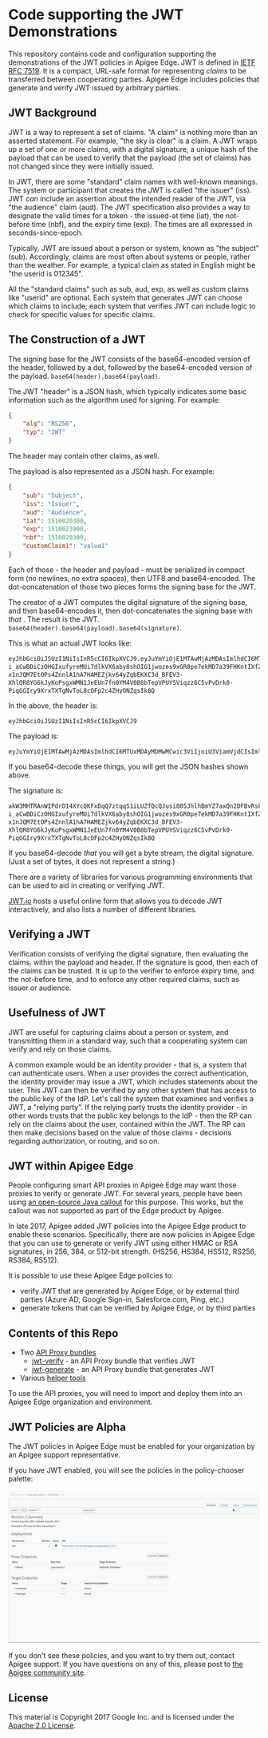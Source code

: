# Code supporting the JWT Demonstrations

This repository contains code and configuration supporting the demonstrations of the JWT
policies in Apigee Edge. JWT is defined in [IETF RFC
7519](https://tools.ietf.org/html/rfc7519). It is a compact, URL-safe format for
representing *claims* to be transferred between cooperating parties.  Apigee Edge
includes policies that generate and verify JWT issued by arbitrary parties.

## JWT Background

JWT is a way to represent a set of claims.  "A claim" is nothing more than an asserted
statement. For example, "the sky is clear" is a claim. A JWT wraps up a set of one or
more claims, with a digital signature, a unique hash of the payload that can be used to
verify that the payload (the set of claims) has not changed since they were initially
issued.

In JWT, there are some "standard" claim names with well-known meanings.  The system or
participant that creates the JWT is called "the issuer" (iss). JWT _can_ include an
assertion about the intended reader of the JWT, via "the audience" claim (aud).  The
JWT specification also provides a way to designate the valid times for a token - the
issued-at time (iat), the not-before time (nbf), and the expiry time (exp). The times
are all expressed in seconds-since-epoch.

Typically, JWT are issued about a person or system, known as "the subject"
(sub). Accordingly, claims are most often about systems or people, rather than the
weather. For example, a typical claim as stated in English might be "the userid is
012345".

All the "standard claims" such as sub, aud, exp, as well as custom claims like "userid"
are optional. Each system that generates JWT can choose which claims to include; each
system that verifies JWT can include logic to check for specific values for specific
claims.

## The Construction of a JWT

The signing base for the JWT consists of the base64-encoded version of the header,
followed by a dot, followed by the base64-encoded version of the payload.
`base64(header).base64(payload)`.

The JWT "header" is a JSON hash, which typically indicates some basic information such as the algorithm used for signing. For example:

```json
{
    "alg": "RS256",
    "typ": "JWT"
}
```

The header may contain other claims, as well.

The payload is also represented as a JSON hash. For example:

```json
{
    "sub": "Subject",
    "iss": "Issuer",
    "aud": "Audience",
    "iat": 1510020300,
    "exp": 1510023900,
    "nbf": 1510020300,
    "customClaim1": "value1"
}
```

Each of those - the header and payload - must be serialized in compact form (no newlines, no extra spaces), then UTF8 and base64-encoded. The dot-concatenation of those two pieces forms the signing base for the JWT.

The creator of a JWT computes the digital signature of the signing base, and then base64-encodes it, then dot-concatenates the signing base with _that_ . The result is the JWT.
`base64(header).base64(payload).base64(signature)`.


This is what an actual JWT looks like:

```
eyJhbGciOiJSUzI1NiIsInR5cCI6IkpXVCJ9.eyJuYmYiOjE1MTAwMjAzMDAsImlhdCI6MTUxMDAyMDMwMCwic3ViIjoiU3ViamVjdCIsImlzcyI6Iklzc3VlciIsImF1ZCI6IkF1ZGllbmNlIiwiZXhwIjoxNTEwMDIzOTAwLCJjdXN0b21DbGFpbTEiOiJ2YWx1ZTEifQ.akW3MHTRAnWIPdrD14XYcQKFxDqQ7ztqqS1iLUZfQcQJusi805JhlhBmYZ7axQn2DFBvRsk-i_aCwBDiCzOHGIxufyreMUi7dlkVX6aby8shOIG1jwozes9xGR0pe7ekMD7a39FHKntIXfZEZXE0fxFTIjeG0F7Ui8gL8v8pMIX_SRmK6uEPv0gUStQI-x1nJQM7EtOPs4ZnnlA1hA7HAMEZjkv64yZqbEKXC3d_BFEV3-XhlQR8YG6kJyKoPsgxWMN1JeEUn7fn0YM4V0B8bTepVPUYSViqzz6C5vPvDrk0-PiqGGIry9XrxTXTgNvToL8cOFp2c4ZHyONZqsIk8Q
```

In the above, the header is:
```
eyJhbGciOiJSUzI1NiIsInR5cCI6IkpXVCJ9
```

The payload is:
```
eyJuYmYiOjE1MTAwMjAzMDAsImlhdCI6MTUxMDAyMDMwMCwic3ViIjoiU3ViamVjdCIsImlzcyI6Iklzc3VlciIsImF1ZCI6IkF1ZGllbmNlIiwiZXhwIjoxNTEwMDIzOTAwLCJjdXN0b21DbGFpbTEiOiJ2YWx1ZTEifQ
```

If you base64-decode these things, you will get the JSON hashes shown above.

The signature is:
```
akW3MHTRAnWIPdrD14XYcQKFxDqQ7ztqqS1iLUZfQcQJusi805JhlhBmYZ7axQn2DFBvRsk-i_aCwBDiCzOHGIxufyreMUi7dlkVX6aby8shOIG1jwozes9xGR0pe7ekMD7a39FHKntIXfZEZXE0fxFTIjeG0F7Ui8gL8v8pMIX_SRmK6uEPv0gUStQI-x1nJQM7EtOPs4ZnnlA1hA7HAMEZjkv64yZqbEKXC3d_BFEV3-XhlQR8YG6kJyKoPsgxWMN1JeEUn7fn0YM4V0B8bTepVPUYSViqzz6C5vPvDrk0-PiqGGIry9XrxTXTgNvToL8cOFp2c4ZHyONZqsIk8Q
```

If you base64-decode _that_ you will get a byte stream, the digital signature. (Just a set of bytes, it does not represent a string.)


There are a variety of libraries for various programming environments that can be used to aid in creating or verifying JWT.

[JWT.io](https://jwt.io) hosts a useful online form that allows you to decode JWT interactively, and also lists a number of different libraries. 

## Verifying a JWT

Verification consists of verifying the digital signature, then evaluating the claims,
within the payload and header. If the signature is good, then each of the claims can be
trusted. It is up to the verifier to enforce expiry time, and the not-before time, and
to enforce any other required claims, such as issuer or audience.


## Usefulness of JWT

JWT are useful for capturing claims about a person or system, and transmitting them in a
standard way, such that a cooperating system can verify and rely on those claims.

A common example would be an identity provider - that is, a system that can authenticate
users. When a user provides the correct authentication, the identity provider may issue
a JWT, which includes statements about the user. This JWT can then be verified by any
other system that has access to the public key of the IdP. Let's call the system that
examines and verifies a JWT, a "relying party". If the relying party trusts the
identity provider - in other words trusts that the public key belongs to the IdP - then
the RP can rely on the claims about the user, contained within the JWT. The RP can then
make decisions based on the value of those claims - decisions regarding authorization,
or routing, and so on.


## JWT within Apigee Edge

People configuring smart API proxies in Apigee Edge may want those proxies to verify or
generate JWT. For several years, people have been using [an open-source Java callout](https://github.com/apigee/iloveapis2015-jwt-jwe-jws) for this purpose. This works, but the callout was not supported as part of the Edge product by Apigee.

In late 2017, Apigee added JWT policies into the Apigee Edge product to
enable these scenarios. Specifically, there are now policies in Apigee Edge that you can
use to generate or verify JWT using either HMAC or RSA signatures, in 256, 384, or
512-bit strength.  (HS256, HS384, HS512, RS256, RS384, RS512).

It is possible to use these Apigee Edge policies to:
- verify JWT that are generated by Apigee Edge, or by external third parties (Azure AD, Google Sign-in, Salesforce.com, Ping, etc.)
- generate tokens that can be verified by Apigee Edge, or by third parties


## Contents of this Repo

* Two [API Proxy bundles](./proxy-bundles)
  - [jwt-verify](./proxy-bundles/verify) - an API Proxy bundle that verifies JWT
  - [jwt-generate](./proxy-bundles/generate) - an API Proxy bundle that generates JWT
* Various [helper tools](./tools)

To use the API proxies, you will need to import and deploy them into an Apigee Edge organization and environment.

## JWT Policies are Alpha

The JWT policies in Apigee Edge must be enabled for your organization by an Apigee support representative.

If you have JWT enabled, you will see the policies in the policy-chooser palette:

![JWT Policies in the Palette](./images/check-for-JWT-policies.gif "Policy Chooser")

If you don't see these policies, and you want to try them out, contact Apigee support.
If you have questions on any of this, please post to [the Apigee community site](https://community.apigee.com). 

## License

This material is Copyright 2017 Google Inc.
and is licensed under the [Apache 2.0 License](LICENSE).

